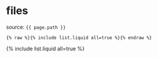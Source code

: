 # files

source: `{{ page.path }}`

```
{% raw %}{% include list.liquid all=true %}{% endraw %}
```

{% include list.liquid all=true %}
